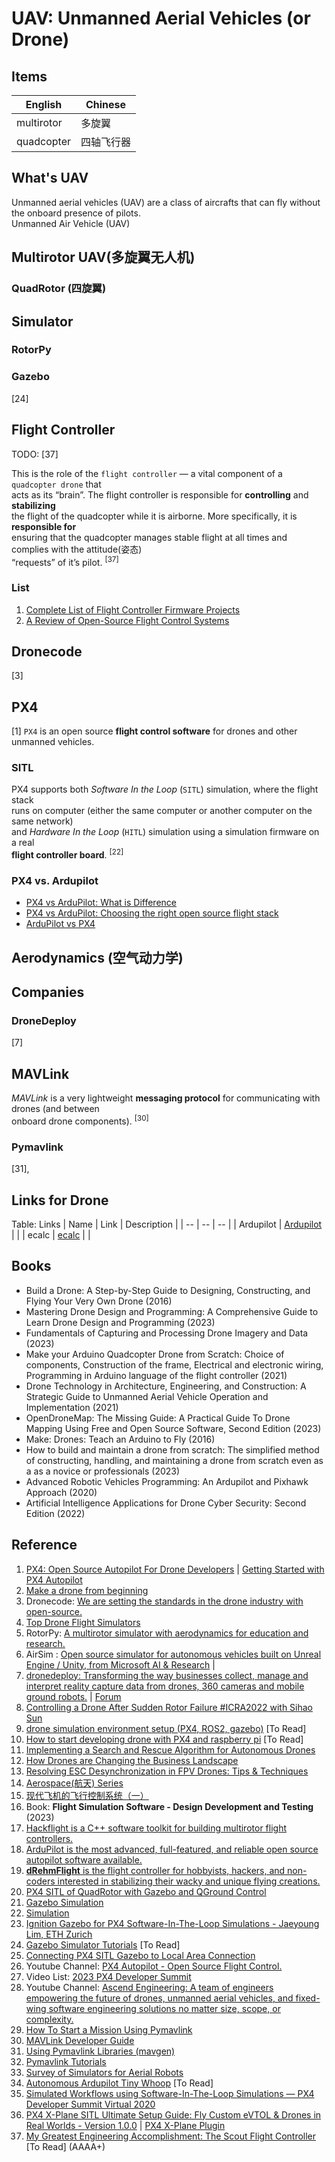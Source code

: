 # UAV: Unmanned Aerial Vehicles (or Drone)

## Items

| English | Chinese |
| -- | -- |
| multirotor | 多旋翼 |
| quadcopter | 四轴飞行器 |

## What's UAV
Unmanned aerial vehicles (UAV) are a class of aircrafts that can fly without the onboard presence of pilots. <br>
Unmanned Air Vehicle (UAV)

## Multirotor UAV(多旋翼无人机)

### QuadRotor (四旋翼)

## Simulator

### RotorPy

### Gazebo
[24]

## Flight Controller
TODO: [37]

This is the role of the `flight controller` — a vital component of a `quadcopter drone` that <br>
acts as its “brain”. The flight controller is responsible for **controlling** and **stabilizing** <br> 
the flight of the quadcopter while it is airborne. More specifically, it is **responsible for** <br>
ensuring that the quadcopter manages stable flight at all times and complies with the attitude(姿态) <br>
“requests” of it’s pilot. <sup>[37]</sup>


### List
1. [Complete List of Flight Controller Firmware Projects](https://blog.unmanned.tech/flight-controller-firmware/)
2. [A Review of Open-Source Flight Control Systems](https://reefwing.medium.com/a-review-of-open-source-flight-control-systems-2fe37239c9b6)


## Dronecode
[3]

## PX4
[1]
`PX4` is an open source **flight control software** for drones and other unmanned vehicles.

### SITL
PX4 supports both *Software In the Loop* (`SITL`) simulation, where the flight stack <br>
runs on computer (either the same computer or another computer on the same network) <br>
and *Hardware In the Loop* (`HITL`) simulation using a simulation firmware on a real <br>
**flight controller board**. <sup>[22]</sup>

### PX4 vs. Ardupilot
* [PX4 vs ArduPilot: What is Difference](https://www.hows.tech/2024/02/px4-vs-ardupilot-what-is-difference.html)
* [PX4 vs ArduPilot: Choosing the right open source flight stack](https://www.thedroningcompany.com/blog/px4-vs-ardupilot-choosing-the-right-open-source-flight-stack)
* [ArduPilot vs PX4](https://dojofordrones.com/ardupilot-vs-px4/)


## Aerodynamics (空气动力学)

## Companies

### DroneDeploy
[7]

## MAVLink
*MAVLink* is a very lightweight **messaging protocol** for communicating with drones (and between <br>
onboard drone components). <sup>[30]</sup>

### Pymavlink
[31], 

## Links for Drone

Table: Links
| Name | Link | Description |
| -- | -- | -- |
| Ardupilot | [Ardupilot](Ardupilot.org) | |
| ecalc | [ecalc](ecalc.ch) | |

## Books

* Build a Drone: A Step-by-Step Guide to Designing, Constructing, and Flying Your Very Own Drone (2016)
* Mastering Drone Design and Programming: A Comprehensive Guide to Learn Drone Design and Programming (2023)
* Fundamentals of Capturing and Processing Drone Imagery and Data (2023)
* Make your Arduino Quadcopter Drone from Scratch: Choice of components, Construction of the frame, Electrical and electronic wiring, Programming in Arduino language of the flight controller (2021)
* Drone Technology in Architecture, Engineering, and Construction: A Strategic Guide to Unmanned Aerial Vehicle Operation and Implementation (2021)
* OpenDroneMap: The Missing Guide: A Practical Guide To Drone Mapping Using Free and Open Source Software, Second Edition (2023)
* Make: Drones: Teach an Arduino to Fly (2016)
* How to build and maintain a drone from scratch: The simplified method of constructing, handling, and maintaining a drone from scratch even as a as a novice or professionals (2023)
* Advanced Robotic Vehicles Programming: An Ardupilot and Pixhawk Approach (2020)
* Artificial Intelligence Applications for Drone Cyber Security: Second Edition (2022)

## Reference
1. [PX4: Open Source Autopilot For Drone Developers](https://px4.io/) | [Getting Started with PX4 Autopilot
](https://docs.px4.io/main/en/getting_started/)
2. [Make a drone from beginning](https://medium.com/@abdullahorzan/make-a-drone-from-beginning-part-1-60cfe5d36c5a)
3. Dronecode: [We are setting the standards in the drone industry with open-source.](https://dronecode.org/)
4. [Top Drone Flight Simulators](https://uavcoach.com/drone-flight-simulator/#guide-6)
5. RotorPy: [A multirotor simulator with aerodynamics for education and research.](https://github.com/spencerfolk/rotorpy)
6. AirSim : [Open source simulator for autonomous vehicles built on Unreal Engine / Unity, from Microsoft AI & Research](https://github.com/microsoft/AirSim) |
7. [dronedeploy: Transforming the way businesses collect, manage and interpret reality capture data from drones, 360 cameras and mobile ground robots.](https://dronedeploy.com/) | [Forum](https://forum.dronedeploy.com/)
8. [Controlling a Drone After Sudden Rotor Failure #ICRA2022 with Sihao Sun](https://robohub.org/controlling-a-drone-after-sudden-rotor-failure-icra2022/)
9. [drone simulation environment setup (PX4, ROS2, gazebo)](https://medium.com/@kazuyahirotsu/drone-simulation-environment-setup-px4-ros-89314a3fba42) [To Read]
10. [How to start developing drone with PX4 and raspberry pi](https://medium.com/@kazuyahirotsu/how-to-start-developing-drone-with-px4-and-raspberry-pi-7b3db3575e1c) [To Read]
11. [Implementing a Search and Rescue Algorithm for Autonomous Drones](https://medium.com/@oscar.personal/implementing-a-search-and-rescue-algorithm-for-autonomous-drones-68559638378b)
12. [How Drones are Changing the Business Landscape](https://pcsite.medium.com/how-drones-are-changing-the-business-landscape-224e93f3e742)
13. [Resolving ESC Desynchronization in FPV Drones: Tips & Techniques](https://medium.com/@basharnipa45678/resolving-esc-desynchronization-in-fpv-drones-tips-techniques-a5b9eed3f33f)
14. [Aerospace(航天) Series](https://www.amazon.com/-/zh/dp/B09NMGXZBJ?binding=hardcover&searchxofy=true&ref_=dbs_s_bs_series_rwt_thcv&qid=1715829072&sr=1-4)
15. [现代飞机的飞行控制系统（一）](https://zhuanlan.zhihu.com/p/60196490)
16. Book: **Flight Simulation Software - Design Development and Testing** (2023)
17. [Hackflight is a C++ software toolkit for building multirotor flight controllers.](https://github.com/simondlevy/Hackflight)
18. [ArduPilot is the most advanced, full-featured, and reliable open source autopilot software available. ](https://github.com/ArduPilot/ardupilot)
19. [**dRehmFlight** is the flight controller for hobbyists, hackers, and non-coders interested in stabilizing their wacky and unique flying creations.](https://github.com/nickrehm/dRehmFlight)
20. [PX4 SITL of QuadRotor with Gazebo and QGround Control](https://www.youtube.com/watch?v=yR1fhNV970E)
21. [Gazebo Simulation](https://docs.px4.io/main/en/sim_gazebo_gz/)
22. [Simulation](https://docs.px4.io/main/en/simulation/)
23. [Ignition Gazebo for PX4 Software-In-The-Loop Simulations - Jaeyoung Lim, ETH Zurich](https://www.youtube.com/watch?v=KIcFbCiK0QU)
24. [Gazebo Simulator Tutorials](https://www.youtube.com/playlist?list=PLNw2RD-1J5YYvFGiMafRD_axHrBUGvuIg) [To Read]
25. [Connecting PX4 SITL Gazebo to Local Area Connection](https://www.youtube.com/watch?v=SU_hf1Sdamw)
26. Youtube Channel: [PX4 Autopilot - Open Source Flight Control.](https://www.youtube.com/@PX4Autopilot/playlists)
27. Video List: [2023 PX4 Developer Summit](https://www.youtube.com/playlist?list=PLYy2pGCdhu7xHIN7F5X1ytQ84hdYnIonr)
28. Youtube Channel: [Ascend Engineering: A team of engineers empowering the future of drones, unmanned aerial vehicles, and fixed-wing software engineering solutions no matter size, scope, or complexity.](https://www.youtube.com/@ascendengineering640)
29. [How To Start a Mission Using Pymavlink](https://www.youtube.com/watch?v=pAAN055XCxA)
30. [MAVLink Developer Guide](https://mavlink.io/en/)
31. [Using Pymavlink Libraries (mavgen)](https://mavlink.io/en/mavgen_python/)
32. [Pymavlink Tutorials](https://www.youtube.com/playlist?list=PLy9nLDKxDN68cwdt5EznyAul6R8mUSNou)
33. [Survey of Simulators for Aerial Robots](https://arxiv.org/pdf/2311.02296)
34. [Autonomous Ardupilot Tiny Whoop](https://www.youtube.com/watch?v=NHWOztdg5mM) [To Read]
35. [Simulated Workflows using Software-In-The-Loop Simulations — PX4 Developer Summit Virtual 2020](https://www.youtube.com/watch?v=60SX8pwYLUc)
36. [PX4 X-Plane SITL Ultimate Setup Guide: Fly Custom eVTOL & Drones in Real Worlds - Version 1.0.0](https://www.youtube.com/watch?v=aRJxsnf24k4) | [PX4 X-Plane Plugin](https://github.com/alireza787b/px4xplane)
37. [My Greatest Engineering Accomplishment: The Scout Flight Controller](https://timhanewich.medium.com/my-greatest-engineering-accomplishment-the-scout-flight-controller-d8937fb45b24) [To Read] (AAAA+)
